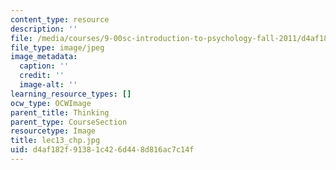 ```yaml
---
content_type: resource
description: ''
file: /media/courses/9-00sc-introduction-to-psychology-fall-2011/d4af182f91381c426d448d816ac7c14f_lec13_chp.jpg
file_type: image/jpeg
image_metadata:
  caption: ''
  credit: ''
  image-alt: ''
learning_resource_types: []
ocw_type: OCWImage
parent_title: Thinking
parent_type: CourseSection
resourcetype: Image
title: lec13_chp.jpg
uid: d4af182f-9138-1c42-6d44-8d816ac7c14f
---
```

